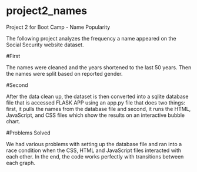 # project2_names
Project 2 for Boot Camp - Name Popularity

The following project analyzes the frequency a name appeared on the Social Security website dataset. 

#First

The names were cleaned and the years shortened to the last 50 years. Then the names were split based on reported gender. 

#Second

After the data clean up, the dataset is then converted into a sqlite database file that is accessed FLASK APP using an app.py file that does two things: first, it pulls the names from the database file and second, it runs the HTML, JavaScript, and CSS files which show the results on an interactive bubble chart. 

#Problems Solved

We had various problems with setting up the database file and ran into a race condition when the CSS, HTML and JavaScript files interacted with each other. In the end, the code works perfectly with transitions between each graph. 
